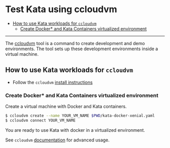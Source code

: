# Test Kata using ccloudvm

* [How to use Kata workloads for `ccloudvm`](#how-to-use-kata-workloads-for-ccloudvm)
    * [Create Docker\* and Kata Containers virtualized environment](#create-docker-and-kata-containers-virtualized-environment)

***

The [ccloudvm](https://github.com/intel/ccloudvm/) tool is a command
to create development and demo environments. The tool sets up these development
environments inside a virtual machine.

## How to use Kata workloads for `ccloudvm`

- Follow the `ccloudvm` [install instructions](https://github.com/intel/ccloudvm/#introduction)

### Create Docker\* and Kata Containers virtualized environment

Create a virtual machine with Docker and Kata containers.

```bash
$ ccloudvm create --name YOUR_VM_NAME $PWD/kata-docker-xenial.yaml
$ ccloudvm connect YOUR_VM_NAME
```

You are ready to use Kata with docker in a virtualized environment.

See `ccloudvm` [documentation](https://github.com/intel/ccloudvm/#configurable-cloud-vm-ccloudvm) for advanced usage.
